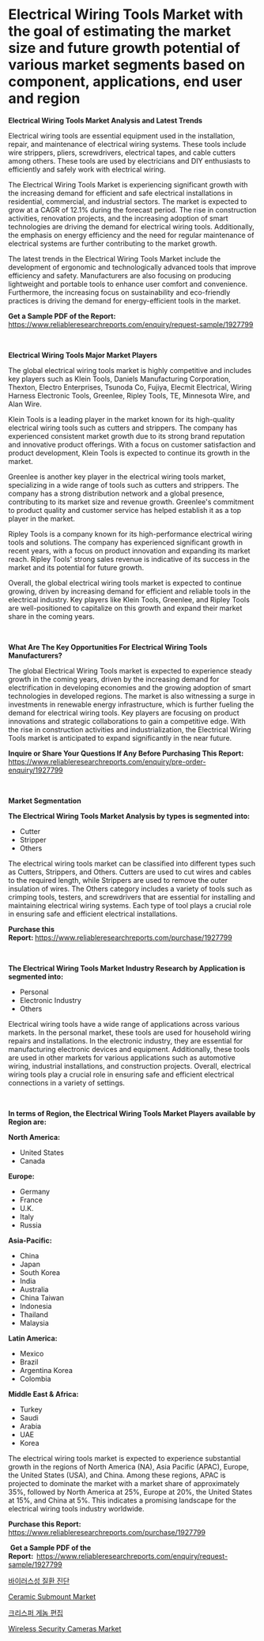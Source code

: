 <p><h1>Electrical Wiring Tools Market with the goal of estimating the market size and future growth potential of various market segments based on component, applications, end user and region</h1></p><p><strong>Electrical Wiring Tools Market Analysis and Latest Trends</strong></p>
<p><p>Electrical wiring tools are essential equipment used in the installation, repair, and maintenance of electrical wiring systems. These tools include wire strippers, pliers, screwdrivers, electrical tapes, and cable cutters among others. These tools are used by electricians and DIY enthusiasts to efficiently and safely work with electrical wiring.</p><p>The Electrical Wiring Tools Market is experiencing significant growth with the increasing demand for efficient and safe electrical installations in residential, commercial, and industrial sectors. The market is expected to grow at a CAGR of 12.1% during the forecast period. The rise in construction activities, renovation projects, and the increasing adoption of smart technologies are driving the demand for electrical wiring tools. Additionally, the emphasis on energy efficiency and the need for regular maintenance of electrical systems are further contributing to the market growth.</p><p>The latest trends in the Electrical Wiring Tools Market include the development of ergonomic and technologically advanced tools that improve efficiency and safety. Manufacturers are also focusing on producing lightweight and portable tools to enhance user comfort and convenience. Furthermore, the increasing focus on sustainability and eco-friendly practices is driving the demand for energy-efficient tools in the market.</p></p>
<p><strong>Get a Sample PDF of the Report:&nbsp;</strong> <a href="https://www.reliableresearchreports.com/enquiry/request-sample/1927799">https://www.reliableresearchreports.com/enquiry/request-sample/1927799</a></p>
<p>&nbsp;</p>
<p><strong>Electrical Wiring Tools Major Market Players</strong></p>
<p><p>The global electrical wiring tools market is highly competitive and includes key players such as Klein Tools, Daniels Manufacturing Corporation, Thexton, Electro Enterprises, Tsunoda Co, Fujiya, Elecmit Electrical, Wiring Harness Electronic Tools, Greenlee, Ripley Tools, TE, Minnesota Wire, and Alan Wire.</p><p>Klein Tools is a leading player in the market known for its high-quality electrical wiring tools such as cutters and strippers. The company has experienced consistent market growth due to its strong brand reputation and innovative product offerings. With a focus on customer satisfaction and product development, Klein Tools is expected to continue its growth in the market.</p><p>Greenlee is another key player in the electrical wiring tools market, specializing in a wide range of tools such as cutters and strippers. The company has a strong distribution network and a global presence, contributing to its market size and revenue growth. Greenlee's commitment to product quality and customer service has helped establish it as a top player in the market.</p><p>Ripley Tools is a company known for its high-performance electrical wiring tools and solutions. The company has experienced significant growth in recent years, with a focus on product innovation and expanding its market reach. Ripley Tools' strong sales revenue is indicative of its success in the market and its potential for future growth.</p><p>Overall, the global electrical wiring tools market is expected to continue growing, driven by increasing demand for efficient and reliable tools in the electrical industry. Key players like Klein Tools, Greenlee, and Ripley Tools are well-positioned to capitalize on this growth and expand their market share in the coming years.</p></p>
<p>&nbsp;</p>
<p><strong>What Are The Key Opportunities For Electrical Wiring Tools Manufacturers?</strong></p>
<p><p>The global Electrical Wiring Tools market is expected to experience steady growth in the coming years, driven by the increasing demand for electrification in developing economies and the growing adoption of smart technologies in developed regions. The market is also witnessing a surge in investments in renewable energy infrastructure, which is further fueling the demand for electrical wiring tools. Key players are focusing on product innovations and strategic collaborations to gain a competitive edge. With the rise in construction activities and industrialization, the Electrical Wiring Tools market is anticipated to expand significantly in the near future.</p></p>
<p><strong>Inquire or Share Your Questions If Any Before Purchasing This Report:</strong> <a href="https://www.reliableresearchreports.com/enquiry/pre-order-enquiry/1927799">https://www.reliableresearchreports.com/enquiry/pre-order-enquiry/1927799</a></p>
<p>&nbsp;</p>
<p><strong>Market Segmentation</strong></p>
<p><strong>The Electrical Wiring Tools Market Analysis by types is segmented into:</strong></p>
<p><ul><li>Cutter</li><li>Stripper</li><li>Others</li></ul></p>
<p><p>The electrical wiring tools market can be classified into different types such as Cutters, Strippers, and Others. Cutters are used to cut wires and cables to the required length, while Strippers are used to remove the outer insulation of wires. The Others category includes a variety of tools such as crimping tools, testers, and screwdrivers that are essential for installing and maintaining electrical wiring systems. Each type of tool plays a crucial role in ensuring safe and efficient electrical installations.</p></p>
<p><strong>Purchase this Report:&nbsp;</strong><a href="https://www.reliableresearchreports.com/purchase/1927799">https://www.reliableresearchreports.com/purchase/1927799</a></p>
<p>&nbsp;</p>
<p><strong>The Electrical Wiring Tools Market Industry Research by Application is segmented into:</strong></p>
<p><ul><li>Personal</li><li>Electronic Industry</li><li>Others</li></ul></p>
<p><p>Electrical wiring tools have a wide range of applications across various markets. In the personal market, these tools are used for household wiring repairs and installations. In the electronic industry, they are essential for manufacturing electronic devices and equipment. Additionally, these tools are used in other markets for various applications such as automotive wiring, industrial installations, and construction projects. Overall, electrical wiring tools play a crucial role in ensuring safe and efficient electrical connections in a variety of settings.</p></p>
<p>&nbsp;</p>
<p><strong>In terms of Region, the Electrical Wiring Tools Market Players available by Region are:</strong></p>
<p>
    <p> <strong> North America: </strong>
        <ul>
            <li>United States</li>
            <li>Canada</li>
        </ul>
        </p> 
    <p> <strong> Europe: </strong>
        <ul>
            <li>Germany</li>
            <li>France</li>
            <li>U.K.</li>
            <li>Italy</li>
            <li>Russia</li>
        </ul>
        </p> 
    <p> <strong> Asia-Pacific: </strong>
        <ul>
            <li>China</li>
            <li>Japan</li>
            <li>South Korea</li>
            <li>India</li>
            <li>Australia</li>
            <li>China Taiwan</li>
            <li>Indonesia</li>
            <li>Thailand</li>
            <li>Malaysia</li>
        </ul>
        </p> 
    <p> <strong> Latin America: </strong>
        <ul>
            <li>Mexico</li>
            <li>Brazil</li>
            <li>Argentina Korea</li>
            <li>Colombia</li>
        </ul>
        </p> 
    <p> <strong> Middle East & Africa: </strong>
        <ul>
            <li>Turkey</li>
            <li>Saudi</li>
            <li>Arabia</li>
            <li>UAE</li>
            <li>Korea</li>
        </ul>
    </p>
    </p>
<p><p>The electrical wiring tools market is expected to experience substantial growth in the regions of North America (NA), Asia Pacific (APAC), Europe, the United States (USA), and China. Among these regions, APAC is projected to dominate the market with a market share of approximately 35%, followed by North America at 25%, Europe at 20%, the United States at 15%, and China at 5%. This indicates a promising landscape for the electrical wiring tools industry worldwide.</p></p>
<p><strong>Purchase this Report: </strong><a href="https://www.reliableresearchreports.com/purchase/1927799">https://www.reliableresearchreports.com/purchase/1927799</a></p>
<p>&nbsp;<strong>Get a Sample PDF of the Report:&nbsp;&nbsp;</strong><a href="https://www.reliableresearchreports.com/enquiry/request-sample/1927799">https://www.reliableresearchreports.com/enquiry/request-sample/1927799</a></p>
<p><strong></strong></p>
<p><p><a href="https://github.com/khytkeqagplkzqvh/Market-Research-Report-List-1/blob/main/28118619328.md">바이러스성 질환 진단</a></p><p><a href="https://github.com/kufem1/Market-Research-Report-List-1/blob/main/ceramic-submount-market.md">Ceramic Submount Market</a></p><p><a href="https://github.com/bvubpqd5241630/Market-Research-Report-List-1/blob/main/75441889327.md">크리스퍼 게놈 편집</a></p><p><a href="https://github.com/kosella/Market-Research-Report-List-2/blob/main/wireless-security-cameras-market.md">Wireless Security Cameras Market</a></p></p>